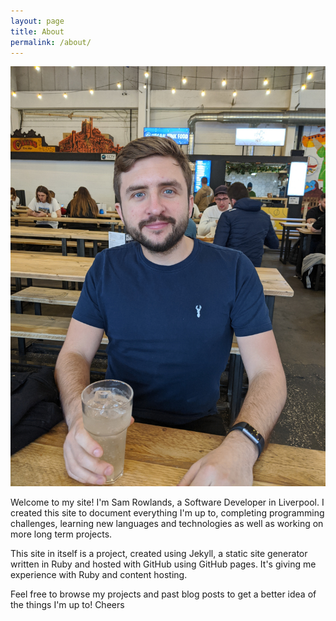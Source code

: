 ```yaml
---
layout: page
title: About
permalink: /about/
---
```

![Me!](/assets/sam2.jpg)

Welcome to my site! I'm Sam Rowlands, a Software Developer in Liverpool. I created this site to document everything I'm up to, completing programming challenges, learning new languages and technologies as well as working on more long term projects.

This site in itself is a project, created using Jekyll, a static site generator written in Ruby and hosted with GitHub using GitHub pages. It's giving me experience with Ruby and content hosting.

Feel free to browse my projects and past blog posts to get a better idea of the things I'm up to! Cheers
